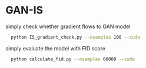 # GAN-IS

simply check whether gradient flows to GAN model
``` bash
  python IS_gradient_check.py --nsamples 100 --cuda
```

simply evaluate the model with FID score
``` bash
  python calculate_fid.py --nsamples 60000 --cuda
```

